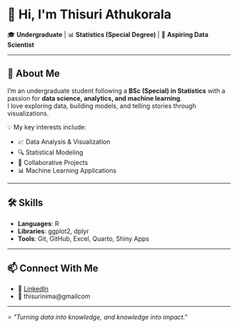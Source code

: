 # 👋 Hi, I'm Thisuri Athukorala

🎓 **Undergraduate** | 📊 **Statistics (Special Degree)** | 🤖 **Aspiring Data Scientist**

---

## 🌟 About Me
I’m an undergraduate student following a **BSc (Special) in Statistics** with a passion for **data science, analytics, and machine learning**.  
I love exploring data, building models, and telling stories through visualizations.

💡 My key interests include:
- 📈 Data Analysis & Visualization
- 🔍 Statistical Modeling
- 🤝 Collaborative Projects
- 📊 Machine Learning Applications

---

## 🛠 Skills
- **Languages**: R  
- **Libraries**: ggplot2, dplyr 
- **Tools**: Git, GitHub, Excel, Quarto, Shiny Apps

---

## 📫 Connect With Me
- 💼 [LinkedIn](https://www.linkedin.com/)  
- 📧 thisurinima@gmailcom  

---

⭐ *"Turning data into knowledge, and knowledge into impact."*

